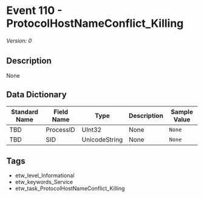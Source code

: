 # Event 110 - ProtocolHostNameConflict_Killing
###### Version: 0

## Description
None

## Data Dictionary
|Standard Name|Field Name|Type|Description|Sample Value|
|---|---|---|---|---|
|TBD|ProcessID|UInt32|None|`None`|
|TBD|SID|UnicodeString|None|`None`|

## Tags
* etw_level_Informational
* etw_keywords_Service
* etw_task_ProtocolHostNameConflict_Killing